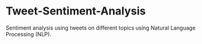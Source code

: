 # Tweet-Sentiment-Analysis

Sentiment analysis using tweets on different topics using Natural Language Processing (NLP).
